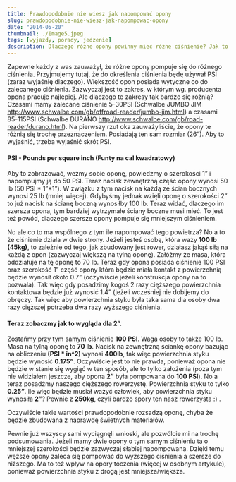 ```yaml
---
title: Prawdopodobnie nie wiesz jak napompować opony
slug: prawdopodobnie-nie-wiesz-jak-napompowac-opony
date: "2014-05-20"
thumbnail: ./Image5.jpeg
tags: [wyjazdy, porady, jedzenie]
description: Dlaczego różne opony powinny mieć różne ciśnienie? Jak to zależy od twojej wagi?
---
```


Zapewne każdy z was zauważył, że różne opony pompuje się do różnego ciśnienia. Przyjmujemy tutaj, że do określenia ciśnienia będę używał PSI (zaraz wyjaśnię dlaczego). Większość opon posiada wytyczne co do zalecanego ciśnienia. Zazwyczaj jest to zakres, w którym wg. producenta opona pracuje najlepiej. Ale dlaczego te zakresy tak bardzo się różnią? Czasami mamy zalecane ciśnienie 5-30PSI (Schwalbe JUMBO JIM http://www.schwalbe.com/gb/offroad-reader/jumbo-jim.html) a czasami 85-115PSI (Schwalbe DURANO http://www.schwalbe.com/gb/road-reader/durano.html). Na pierwszy rzut oka zauważyliście, że opony te różnią się trochę przeznaczeniem. Posiadają ten sam rozmiar (26”). Aby to wyjaśnić, trzeba wyjaśnić skrót PSI.

#### PSI - Pounds per square inch (Funty na cal kwadratowy)

Aby to zobrazować, weźmy sobie oponę, powiedzmy o szerokości 1” i napompujmy ją do 50 PSI. Teraz nacisk zewnętrzną część opony wynosi 50 lb (50 PSI * 1”*1”). W związku z tym nacisk na każdą ze ścian bocznych wynosi 25 lb (mniej więcej). Gdybyśmy jednak wzięli oponę o szerokości 2” to już nacisk na ścianę boczną wynosiłby 100 lb. Teraz widać, dlaczego im szersza opona, tym bardziej wytrzymałe ściany boczne musi mieć. To jest też powód, dlaczego szersze opony pompuje się mniejszym ciśnieniem.

No ale co to ma wspólnego z tym ile napompować tego powietrza?
No a to że ciśnienie działa w dwie strony. Jeżeli jesteś osobą, która waży **100 lb (45kg)**, to zależnie od tego, jak zbudowany jest rower, działasz jakąś siłą na każdą z opon (zazwyczaj większą na tylną oponę). Załóżmy że masa, która oddziałuje na tę oponę to 70 lb. Teraz gdy opona posiada ciśnienie 100 PSI oraz szerokość 1” część opony która będzie miała kontakt z powierzchnią będzie wynosił około 0.7” (oczywiście jeżeli konstrukcja opony na to pozwala). Tak więc gdy posadzimy kogoś 2 razy cięższego powierzchnia kontaktowa będzie już wynosić 1.4” (jeżeli wcześniej nie dobijemy do obręczy. Tak więc aby powierzchnia styku była taka sama dla osoby dwa razy cięższej potrzeba dwa razy wyższego ciśnienia.

#### Teraz zobaczmy jak to wygląda dla 2”.
Zostańmy przy tym samym ciśnienie **100 PSI**. Waga osoby to także 100 lb. Masa na tylną oponę to **70 lb**. Nacisk na zewnętrzną ściankę opony bazując na obliczeniu **(PSI * in^2)** wynosi **400lb**, tak więc powierzchnia styku będzie wynosić **0.175”**. Oczywiście jest to nie prawda, ponieważ opona nie będzie w stanie się wygiąć w ten sposób, ale to tylko założenia (poza tym nie widziałem jeszcze, aby opona **2”** była pompowana do **100 PSI**). No a teraz posadźmy naszego cięższego rowerzystę. Powierzchnia styku to tylko **0.25”**. Ile więc będzie musiał ważyć człowiek, aby powierzchnia styku wynosiła **2”**? Pewnie z **250kg**, czyli bardzo spory ten nasz rowerzysta :) . 

Oczywiście takie wartości prawdopodobnie rozsadzą oponę, chyba że będzie zbudowana z naprawdę świetnych materiałów.

Pewnie już wszyscy sami wyciągnęli wnioski, ale pozwólcie mi na trochę podsumowania.
Jeżeli mamy dwie opony o tym samym ciśnieniu ta o mniejszej szerokości będzie zazwyczaj słabiej napompowana. Dzięki temu węższe opony zaleca się pompować do wyższego ciśnienia a szersze do niższego. Ma to też wpływ na opory toczenia (więcej w osobnym artykule), ponieważ powierzchnia styku z drogą jest mniejsza/większa. 